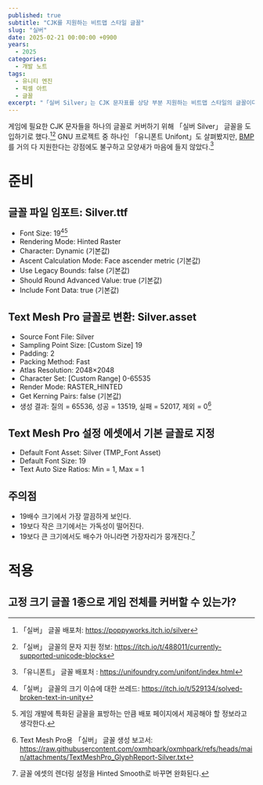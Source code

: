 ```yaml
---
published: true
subtitle: "CJK를 지원하는 비트맵 스타일 글꼴"
slug: "실버"
date: 2025-02-21 00:00:00 +0900
years:
  - 2025
categories:
  - 개발 노트
tags:
  - 유니티 엔진
  - 픽셀 아트
  - 글꼴
excerpt: "「실버 Silver」는 CJK 문자표를 상당 부분 지원하는 비트맵 스타일의 글꼴이다. 다국어를 지원하는 픽셀 아트 풍의 앱 개발에 잘 어울리며, 게임과 관련된 특수문자를 여럿 제공해서 레트로 게임 개발에 좀 더 유용하다."
---
```

게임에 필요한 CJK 문자들을 하나의 글꼴로 커버하기 위해 「실버 Silver」 글꼴을 도입하기로 했다.[^1][^2] GNU 프로젝트 중 하나인 「유니폰트 Unifont」도 살펴봤지만, [BMP](/basic-multilingual-plane)를 거의 다 지원한다는 강점에도 불구하고 모양새가 마음에 들지 않았다.[^3]

[^1]: 「실버」 글꼴 배포처: <https://poppyworks.itch.io/silver>
[^2]: 「실버」 글꼴의 문자 지원 정보: <https://itch.io/t/488011/currently-supported-unicode-blocks>
[^3]: 「유니폰트」 글꼴 배포처 : <https://unifoundry.com/unifont/index.html>

# 준비

## 글꼴 파일 임포트: Silver.ttf
- Font Size: 19[^4][^5]
- Rendering Mode: Hinted Raster
- Character: Dynamic (기본값)
- Ascent Calculation Mode: Face ascender metric (기본값)
- Use Legacy Bounds: false (기본값)
- Should Round Advanced Value: true (기본값)
- Include Font Data: true (기본값)

## Text Mesh Pro 글꼴로 변환: Silver.asset
- Source Font File: Silver
- Sampling Point Size: [Custom Size] 19
- Padding: 2
- Packing Method: Fast
- Atlas Resolution: 2048×2048
- Character Set: [Custom Range] 0-65535
- Render Mode: RASTER_HINTED
- Get Kerning Pairs: false (기본값)
- 생성 결과: 질의 = 65536, 성공 = 13519, 실패 = 52017, 제외 = 0[^6]

## Text Mesh Pro 설정 에셋에서 기본 글꼴로 지정
- Default Font Asset: Silver (TMP_Font Asset)
- Default Font Size: 19
- Text Auto Size Ratios: Min = 1, Max = 1

## 주의점
- 19배수 크기에서 가장 깔끔하게 보인다.
- 19보다 작은 크기에서는 가독성이 떨어진다.
- 19보다 큰 크기에서도 배수가 아니라면 가장자리가 뭉개진다.[^7]

[^4]: 「실버」 글꼴의 크기 이슈에 대한 쓰레드: <https://itch.io/t/529134/solved-broken-text-in-unity>
[^5]: 게임 개발에 특화된 글꼴을 표방하는 만큼 배포 페이지에서 제공해야 할 정보라고 생각한다.
[^6]: Text Mesh Pro용 「실버」 글꼴 생성 보고서: <https://raw.githubusercontent.com/oxmhpark/oxmhpark/refs/heads/main/attachments/TextMeshPro_GlyphReport-Silver.txt>
[^7]: 글꼴 에셋의 렌더링 설정을 Hinted Smooth로 바꾸면 완화된다.

# 적용

## 고정 크기 글꼴 1종으로 게임 전체를 커버할 수 있는가?

